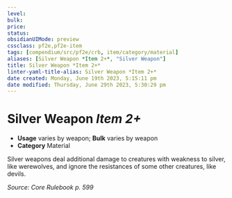 ```yaml
---
level:
bulk:
price:
status:
obsidianUIMode: preview
cssclass: pf2e,pf2e-item
tags: [compendium/src/pf2e/crb, item/category/material]
aliases: [Silver Weapon *Item 2+*, "Silver Weapon"]
title: Silver Weapon *Item 2+*
linter-yaml-title-alias: Silver Weapon *Item 2+*
date created: Monday, June 19th 2023, 5:15:11 pm
date modified: Thursday, June 29th 2023, 5:30:29 pm
---
```


# Silver Weapon *Item 2+*

- **Usage** varies by weapon; **Bulk** varies by weapon
- **Category** Material

Silver weapons deal additional damage to creatures with weakness to silver, like werewolves, and ignore the resistances of some other creatures, like devils.

*Source: Core Rulebook p. 599*
